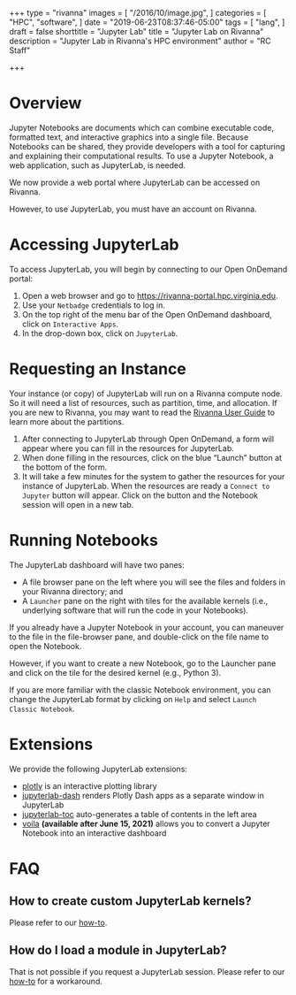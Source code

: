 +++
type = "rivanna"
images = [
  "/2016/10/image.jpg",
]
categories = [
  "HPC",
  "software",
]
date = "2019-06-23T08:37:46-05:00"
tags = [
  "lang",
]
draft = false
shorttitle = "Jupyter Lab"
title = "Jupyter Lab on Rivanna"
description = "Jupyter Lab in Rivanna's HPC environment"
author = "RC Staff"

+++
# Overview
Jupyter Notebooks are documents which can combine executable code, formatted text, and interactive graphics into a single file.  Because Notebooks can be shared, they provide developers with a tool for capturing and explaining their computational results.  To use a Jupyter Notebook, a web application, such as JupyterLab, is needed.

We now provide a web portal where JupyterLab can be accessed on Rivanna.

However, to use JupyterLab, you must have an account on Rivanna.

# Accessing JupyterLab
To access JupyterLab, you will begin by connecting to our Open OnDemand portal:

1. Open a web browser and go to https://rivanna-portal.hpc.virginia.edu.
2. Use your `Netbadge` credentials to log in.
3. On the top right of the menu bar of the Open OnDemand dashboard, click on `Interactive Apps`.
4. In the drop-down box, click on `JupyterLab`.

# Requesting an Instance
Your instance (or copy) of JupyterLab will run on a Rivanna compute node. So it will need a list of resources, such as partition, time, and allocation. If you are new to Rivanna, you may want to read the [Rivanna User Guide](/userinfo/rivanna/overview) to learn more about the partitions.

1. After connecting to JupyterLab through Open OnDemand, a form will appear where you can fill in the resources for JupyterLab.
2. When done filling in the resources, click on the blue “Launch” button at the bottom of the form.
3. It will take a few minutes for the system to gather the resources for your instance of JupyterLab.  When the resources are ready a `Connect to Jupyter` button will appear. Click on the button and the Notebook session will open in a new tab.

# Running Notebooks
The JupyterLab dashboard will have two panes:

* A file browser pane on the left where you will see the files and folders in your Rivanna directory; and
* A `Launcher` pane on the right with tiles for the available kernels (i.e., underlying software that will run the code in your Notebooks).

If you already have a Jupyter Notebook in your account, you can maneuver to the file in the file-browser pane, and double-click on the file name to open the Notebook.

However, if you want to create a new Notebook, go to the Launcher pane and click on the tile for the desired kernel (e.g., Python 3).

If you are more familiar with the classic Notebook environment, you can change the JupyterLab format by clicking on `Help` and select `Launch Classic Notebook`.

# Extensions
We provide the following JupyterLab extensions:

- [plotly](https://plotly.com/python/getting-started/) is an interactive plotting library
- [jupyterlab-dash](https://github.com/plotly/jupyterlab-dash) renders Plotly Dash apps as a separate window in JupyterLab
- [jupyterlab-toc](https://github.com/jupyterlab/jupyterlab-toc) auto-generates a table of contents in the left area
- [voila](https://voila.readthedocs.io/en/stable/index.html) **(available after June 15, 2021)** allows you to convert a Jupyter Notebook into an interactive dashboard

# FAQ
## How to create custom JupyterLab kernels?
Please refer to our [how-to](/userinfo/howtos/rivanna/custom-jupyter-kernels).

## How do I load a module in JupyterLab?
That is not possible if you request a JupyterLab session. Please refer to our [how-to](/userinfo/howtos/rivanna/load-module-in-jupyter) for a workaround.
